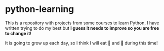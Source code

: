 # python-learning
This is a repository with projects from some courses to learn Python, I have written trying to do my best but 
**I guess it needs to improve so you are free to change it!**

It is going to grow up each day, so I think I will eat :pizza: and :beer: during this time!
